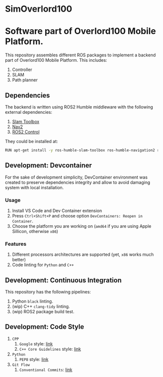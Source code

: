 # SimOverlord100

# Software part of Overlord100 Mobile Platform. 
This repository assembles different ROS packages to implement a backend part of Overlord100 Mobile Platform. This includes:
1. Controller
2. SLAM
3. Path planner

## Dependencies
The backend is written using ROS2 Humble middleware with the following external dependencies:
   1. [Slam Toolbox](https://github.com/SteveMacenski/slam_toolbox) 
   2. [Nav2](https://github.com/ros-navigation/navigation2) 
   3. [ROS2 Control](https://github.com/ros-controls/ros2_control)

They could be installed at:
```bash
RUN apt-get install -y ros-humble-slam-toolbox ros-humble-navigation2 ros-humble-nav2-bringup ros-humble-ros2-controllers ros-rolling-ros2-control
```

## Development: Devcontainer
For the sake of development simplicity, DevContainer environment was created to preserve dependencies integrity and allow to avoid damaging system with local installation.

### Usage
1. Install VS Code and Dev Container extension
2. Press `Ctrl+Shift+P` and choose option `DevContainers: Reopen in Container`.
3. Choose the platform you are working on (`amd64` if you are using Apple Sillicon, otherwise `x86`)

### Features
1. Different processors architectures are supported (yet, `x86` works much better)
2. Code linting for `Python` and `C++`


## Development: Continuous Integration
This repository has the following pipelines:
1. Python `black` linting.
2. (wip) C++ `clang-tidy` linting.
3. (wip) ROS2 package build test.

## Development: Code Style
1. `CPP`
   1. `Google` style: [link](https://google.github.io/styleguide/cppguide.html)
   2. `C++ Core Guidelines` style: [link](https://isocpp.github.io/CppCoreGuidelines/CppCoreGuidelines)
2. `Python`
   1. `PEP8` style: [link](https://peps.python.org/pep-0008/)
3. `Git Flow`
   1. `Conventional Commits`: [link](https://www.conventionalcommits.org/en/v1.0.0/)




